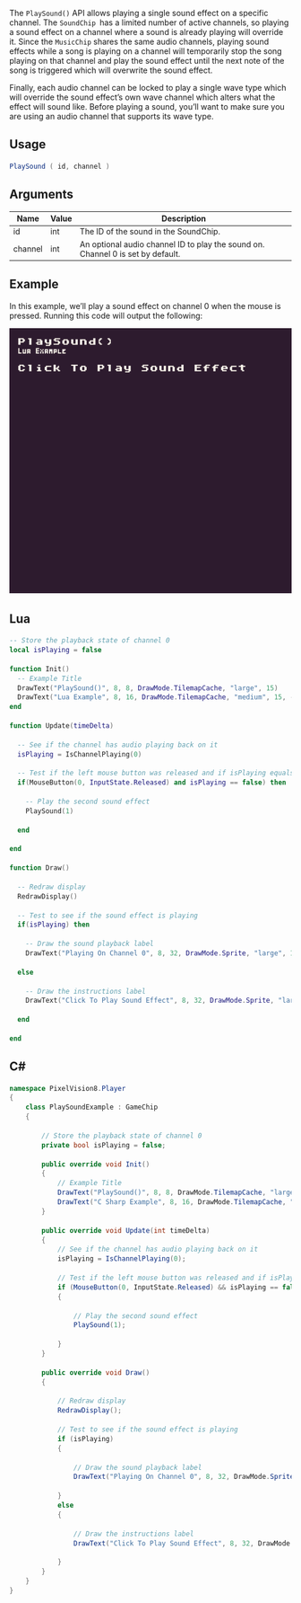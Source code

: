 The `PlaySound()` API allows playing a single sound effect on a specific channel. The `SoundChip `has a limited number of active channels, so playing a sound effect on a channel where a sound is already playing will override it. Since the `MusicChip` shares the same audio channels, playing sound effects while a song is playing on a channel will temporarily stop the song playing on that channel and play the sound effect until the next note of the song is triggered which will overwrite the sound effect. 

Finally, each audio channel can be locked to play a single wave type which will override the sound effect’s own wave channel which alters what the effect will sound like. Before playing a sound, you’ll want to make sure you are using an audio channel that supports its wave type. 

## Usage

```csharp
PlaySound ( id, channel )
```

## Arguments

| Name    | Value | Description                                                                       |
|---------|-------|-----------------------------------------------------------------------------------|
| id      | int   | The ID of the sound in the SoundChip\.                                            |
| channel | int   | An optional audio channel ID to play the sound on\. Channel 0 is set by default\. |

## Example

In this example, we’ll play a sound effect on channel 0 when the mouse is pressed. Running this code will output the following:

![image alt text](images/PlaySoundOutput.png)

## Lua

```lua
-- Store the playback state of channel 0
local isPlaying = false

function Init()
  -- Example Title
  DrawText("PlaySound()", 8, 8, DrawMode.TilemapCache, "large", 15)
  DrawText("Lua Example", 8, 16, DrawMode.TilemapCache, "medium", 15, -4)
end

function Update(timeDelta)

  -- See if the channel has audio playing back on it
  isPlaying = IsChannelPlaying(0)

  -- Test if the left mouse button was released and if isPlaying equals false
  if(MouseButton(0, InputState.Released) and isPlaying == false) then

    -- Play the second sound effect
    PlaySound(1)

  end

end

function Draw()

  -- Redraw display
  RedrawDisplay()

  -- Test to see if the sound effect is playing
  if(isPlaying) then

    -- Draw the sound playback label
    DrawText("Playing On Channel 0", 8, 32, DrawMode.Sprite, "large", 14)

  else

    -- Draw the instructions label
    DrawText("Click To Play Sound Effect", 8, 32, DrawMode.Sprite, "large", 15)

  end

end
```



## C#

```csharp
namespace PixelVision8.Player
{
    class PlaySoundExample : GameChip
    {

        // Store the playback state of channel 0
        private bool isPlaying = false;

        public override void Init()
        {
            // Example Title
            DrawText("PlaySound()", 8, 8, DrawMode.TilemapCache, "large", 15);
            DrawText("C Sharp Example", 8, 16, DrawMode.TilemapCache, "medium", 15, -4);
        }

        public override void Update(int timeDelta)
        {
            // See if the channel has audio playing back on it
            isPlaying = IsChannelPlaying(0);

            // Test if the left mouse button was released and if isPlaying equals false
            if (MouseButton(0, InputState.Released) && isPlaying == false)
            {

                // Play the second sound effect
                PlaySound(1);

            }
        }

        public override void Draw()
        {

            // Redraw display
            RedrawDisplay();

            // Test to see if the sound effect is playing
            if (isPlaying)
            {

                // Draw the sound playback label
                DrawText("Playing On Channel 0", 8, 32, DrawMode.Sprite, "large", 14);

            }
            else
            {

                // Draw the instructions label
                DrawText("Click To Play Sound Effect", 8, 32, DrawMode.Sprite, "large", 15);

            }
        }
    }
}
```
